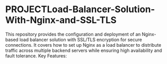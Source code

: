 # PROJECTLoad-Balancer-Solution-With-Nginx-and-SSL-TLS
This repository provides the configuration and deployment of an Nginx-based load balancer solution with SSL/TLS encryption for secure connections. It covers how to set up Nginx as a load balancer to distribute traffic across multiple backend servers while ensuring high availability and fault tolerance.  Key Features:
